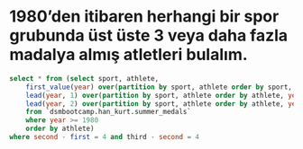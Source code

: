 # 1980’den itibaren herhangi bir spor grubunda üst üste 3 veya daha fazla madalya almış atletleri bulalım.

```SQL
select * from (select sport, athlete,
    first_value(year) over(partition by sport, athlete order by sport, athlete) as first,
    lead(year, 1) over(partition by sport, athlete order by athlete, year) as second,
    lead(year, 2) over(partition by sport, athlete order by athlete, year) as third
    from `dsmbootcamp.han_kurt.summer_medals`
    where year >= 1980
    order by athlete)
where second - first = 4 and third - second = 4
```
